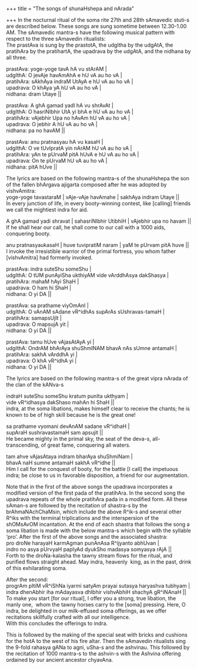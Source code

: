 +++
title = "The songs of shunaHshepa and nArada"

+++
In the nocturnal ritual of the soma rite 27th and 28th sAmavedic stuti-s
are described below. These songs are sung sometime between 12.30-1.00
AM. The sAmavedic mantra-s have the following musical pattern with
respect to the three sAmavedin ritualists:  
The prastAva is sung by the prastotA, the udgItha by the udgAtA, the
pratihAra by the pratihartA, the upadrava by the udgAtA, and the nidhana
by all three.

prastAva: yoge-yoge tavA hA vu stArAM |  
udgIthA: O jevAje havAmAhA e hU vA au ho vA |  
pratihAra: sAkhAya indraM UtAyA e hU vA au ho vA |  
upadrava: O khAya yA hU vA au ho vA |  
nidhana: dram Utaye ||

prastAva: A ghA gamad yadI hA vu shrAvAt |  
udgIthA: O hasriNIbhir UtA yi bhA e hU vA au ho vA |  
pratihAra: vAjebhir Upa no hAvAm hU vA au ho vA |  
upadrava: O jebhir A hU vA au ho vA |  
nidhana: pa no havAM ||

prastAva: anu pratnasyau hA vu kasaH |  
udgIthA: O ve tUvIpratA yin nArAM hU vA au ho vA |  
pratihAra: yAn te pUrvaM pitA hUvA e hU vA au ho vA |  
upadrava: On te pUrvaM hU vA au ho vA |  
nidhana: pitA hUve ||

The lyrics are based on the following mantra-s of the shunaHshepa the
son of the fallen bhArgava ajigarta composed after he was adopted by
vishvAmitra:  
yoge-yoge tavastaraM | vAje-vAje havAmahe | sakhAya indram Utaye ||  
In every junction of life, in every booty-winning contest, like
\[calling\] friends we call the mightiest indra for aid.

A ghA gamad yadi shravat | sahasriNIbhir UtibhiH | vAjebhir upa no havam
||  
If he shall hear our call, he shall come to our call with a 1000 aids,
conquering booty.

anu pratnasyaukasaH | huve tuvipratiM naram | yaM te pUrvam pitA huve
||  
I invoke the irresistible warrior of the primal fortress, you whom
father \[vishvAmitra\] had formerly invoked.

prastAva: indra suteShu someShu |  
udgIthA: O tUM punAyiSha ukthiyAM vide vArddhAsya dakShasya |  
pratihAra: mahaM hAyi ShaH |  
upadrava: O ham hi ShaH |  
nidhana: O yi DA ||

prastAva: sa prathame viyOmAnI |  
udgIthA: O vAnAM sAdane vR^idhAs supArAs sUshravas-tamaH |  
pratihAra: samapsUjIt |  
upadrava: O mapsujA yit |  
nidhana: O yi DA ||

prastAva: tamu hUve vAjasAtAyA yi |  
udgIthA: OndrAM bhArAya shuShmINAM bhavA nAs sUmne antamaH |  
pratihAra: sakhA vArddhA yi |  
upadrava: O khA vR^idhA yi |  
nidhana: O yi DA ||

The lyrics are based on the following mantra-s of the great vipra nArada
of the clan of the kANva-s

indraH suteShu someShu kratum punIta ukthyam |  
vide vR^idhasya dakShaso mahAn hi ShaH ||  
indra, at the soma libations, makes himself clear to receive the chants;
he is known to be of high skill because he is the great one\!

sa prathame vyomani devAnAM sadane vR^idhaH |  
supAraH sushravastamaH sam apsujit ||  
He became mighty in the primal sky, the seat of the deva-s,
all-transcending, of great fame, conquering all waters.

tam ahve vAjasAtaya indram bharAya shuShmiNam |  
bhavA naH sumne antamaH sakhA vR^idhe ||  
Him I call for the conquest of booty, for the battle \[I call\] the
impetuous indra; be close to us in favorable disposition, a friend for
our augmentation.

Note that in the first of the above songs the upadrava incorporates a
modified version of the first pada of the pratihAra. In the second song
the upadrava repeats of the whole pratihAra pada in a modified form. All
these sAman-s are followed by the recitation of shastra-s by the
brAhmaNAchChaMsin, which include the above R^ik-s and several other
R^iks with the terminal triplications and the interspersion of the
shOMsAvOM incantation. At the end of each shastra that follows the song
a soma libation is made with the below mantra-s which begin with the
syllable ‘pro’. After the first of the above songs and the associated
shastra:  
pro droNe harayaH karmAgman punAnAsa R^ijyanto abhUvan |  
indro no asya pUrvyaH papIyAd dyukSho madasya somyasya rAjA ||  
Forth to the droNa-kalasha the tawny stream flows for the ritual, and
purified flows straight ahead. May indra, heavenly  king, as in the
past, drink of this exhilarating soma.

After the second:  
progrAm pItiM vR^iShNa iyarmi satyAm prayai sutasya haryashva tubhyam
|  
indra dhenAbhir iha mAdayasva dhIbhir vishvAbhiH shachyA gR^iNAnaH ||  
To make you start \[for our ritual\], I offer you a strong, true
libation, the manly one,  whom the tawny horses carry to the \[soma\]
pressing. Here, O indra, be delighted in our milk-effused soma
offerings, as we offer recitations skillfully crafted with all our
intelligence.  
With this concludes the offerings to indra.

This is followed by the making of the special seat with bricks and
cushions for the hotA to the west of his fire altar. Then the sAmavedin
ritualists sing the 9-fold rahasya gANa to agni, uSha-s and the
ashvinau. This followed by the recitation of 1000 mantra-s to the
ashvin-s with the Ashvina offering ordained by our ancient ancestor
chyavAna.
